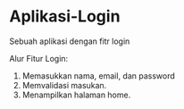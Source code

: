 # Aplikasi-Login
Sebuah aplikasi dengan fitr login

Alur Fitur Login:
1. Memasukkan nama, email, dan password
2. Memvalidasi masukan.
3. Menampilkan halaman home.
